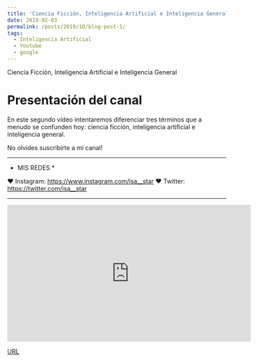 ```yaml
---
title: 'Ciencia Ficción, Inteligencia Artificial e Inteligencia General - Isa Star'
date: 2019-02-03
permalink: /posts/2019/10/blog-post-1/
tags:
  - Inteligencia Artificial
  - Youtube
  - google
---
```

Ciencia Ficción, Inteligencia Artificial e Inteligencia General


Presentación del canal
======

En este segundo vídeo intentaremos diferenciar tres términos que a menudo se confunden hoy: ciencia ficción, inteligencia artificial e inteligencia general.

No olvides suscribirte a mi canal!
 _ _ _ _ _ _ _ _ _ _ _ _ _ _ _ _ _ _ _ _ _ _ _ _ _ _ _ _ _ _ _ _ _ _ 

* MIS REDES * 

♥ Instagram: https://www.instagram.com/isa__star
♥ Twitter: https://twitter.com/isa__star

 _ _ _ _ _ _ _ _ _ _ _ _ _ _ _ _ _ _ _ _ _ _ _ _ _ _ _ _ _ _ _ _ _ _ 


<div class="embed-responsive embed-responsive-16by9">
<iframe width="560" height="315" src="https://www.youtube.com/embed/bYolZzPeHkg" frameborder="0" allow="accelerometer; autoplay; encrypted-media; gyroscope; picture-in-picture" allowfullscreen></iframe>
</div>

[URL](https://www.youtube.com/watch?v=bYolZzPeHkg)

